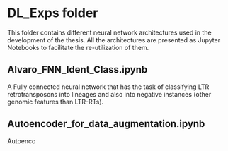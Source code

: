 # DL_Exps folder
This folder contains different neural network architectures used in the development of the thesis. All the architectures are presented as Jupyter Notebooks to facilitate the re-utilization of them.

## Alvaro_FNN_Ident_Class.ipynb
A Fully connected neural network that has the task of classifying LTR retrotransposons into lineages and also into negative instances (other genomic features than LTR-RTs).

## Autoencoder_for_data_augmentation.ipynb
Autoenco
